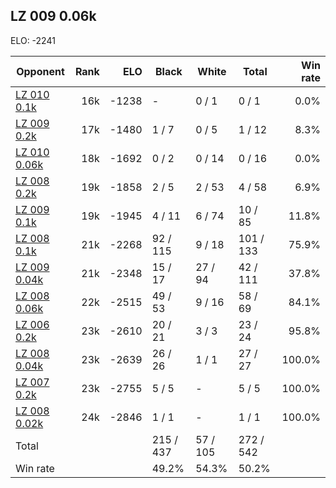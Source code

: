 ## LZ 009 0.06k ##

ELO: -2241

Opponent | Rank | ELO | Black | White | Total | Win rate
---------|-----:|----:|-------|-------|-------|-------:
[LZ 010 0.1k](LZ%20010%200.1k.md) | 16k | -1238 | - | 0 / 1 | 0 / 1 | 0.0%
[LZ 009 0.2k](LZ%20009%200.2k.md) | 17k | -1480 | 1 / 7 | 0 / 5 | 1 / 12 | 8.3%
[LZ 010 0.06k](LZ%20010%200.06k.md) | 18k | -1692 | 0 / 2 | 0 / 14 | 0 / 16 | 0.0%
[LZ 008 0.2k](LZ%20008%200.2k.md) | 19k | -1858 | 2 / 5 | 2 / 53 | 4 / 58 | 6.9%
[LZ 009 0.1k](LZ%20009%200.1k.md) | 19k | -1945 | 4 / 11 | 6 / 74 | 10 / 85 | 11.8%
[LZ 008 0.1k](LZ%20008%200.1k.md) | 21k | -2268 | 92 / 115 | 9 / 18 | 101 / 133 | 75.9%
[LZ 009 0.04k](LZ%20009%200.04k.md) | 21k | -2348 | 15 / 17 | 27 / 94 | 42 / 111 | 37.8%
[LZ 008 0.06k](LZ%20008%200.06k.md) | 22k | -2515 | 49 / 53 | 9 / 16 | 58 / 69 | 84.1%
[LZ 006 0.2k](LZ%20006%200.2k.md) | 23k | -2610 | 20 / 21 | 3 / 3 | 23 / 24 | 95.8%
[LZ 008 0.04k](LZ%20008%200.04k.md) | 23k | -2639 | 26 / 26 | 1 / 1 | 27 / 27 | 100.0%
[LZ 007 0.2k](LZ%20007%200.2k.md) | 23k | -2755 | 5 / 5 | - | 5 / 5 | 100.0%
[LZ 008 0.02k](LZ%20008%200.02k.md) | 24k | -2846 | 1 / 1 | - | 1 / 1 | 100.0%
Total | | | 215 / 437 | 57 / 105 | 272 / 542 | 
Win rate| | | 49.2% | 54.3% | 50.2% | 
